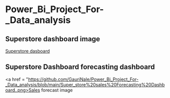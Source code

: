 # Power_Bi_Project_For-_Data_analysis
## Superstore dashboard image
<a href = "https://github.com/GauriNale/Power_Bi_Project_For-_Data_analysis/blob/main/Super_store%20sales%20Dashbord..png">Superstore dasboard<a/>

## Superstore Dashboard forecasting dashboard
<a href = "https://github.com/GauriNale/Power_Bi_Project_For-_Data_analysis/blob/main/Super_store%20sales%20Forecasting%20Dashboard..png>Sales forecast image</a>



